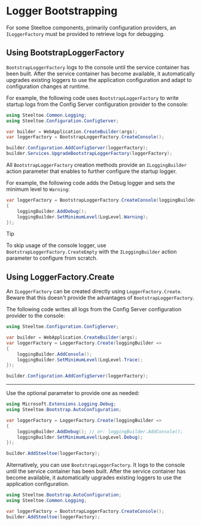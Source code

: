 # Logger Bootstrapping

For some Steeltoe components, primarily configuration providers, an `ILoggerFactory` must be provided to retrieve logs for debugging.

## Using BootstrapLoggerFactory

`BootstrapLoggerFactory`  logs to the console until the service container has been built.
After the service container has become available, it automatically upgrades existing loggers to use
the application configuration and adapt to configuration changes at runtime.

For example, the following code uses `BootstrapLoggerFactory` to write startup logs from the Config Server configuration provider to the console:

```csharp
using Steeltoe.Common.Logging;
using Steeltoe.Configuration.ConfigServer;

var builder = WebApplication.CreateBuilder(args);
var loggerFactory = BootstrapLoggerFactory.CreateConsole();

builder.Configuration.AddConfigServer(loggerFactory);
builder.Services.UpgradeBootstrapLoggerFactory(loggerFactory);
```

All `BootstrapLoggerFactory` creation methods provide an `ILoggingBuilder` action parameter that enables to further configure the startup logger.

For example, the following code adds the Debug logger and sets the minimum level to `Warning`:

```csharp
var loggerFactory = BootstrapLoggerFactory.CreateConsole(loggingBuilder =>
{
    loggingBuilder.AddDebug();
    loggingBuilder.SetMinimumLevel(LogLevel.Warning);
});
```

> [!TIP]
> To skip usage of the console logger, use `BootstrapLoggerFactory.CreateEmpty`
> with the `ILoggingBuilder` action parameter to configure from scratch.

## Using LoggerFactory.Create

An `ILoggerFactory` can be created directly using `LoggerFactory.Create`.
Beware that this doesn't provide the advantages of `BootstrapLoggerFactory`.

The following code writes all logs from the Config Server configuration provider to the console:

```csharp
using Steeltoe.Configuration.ConfigServer;

var builder = WebApplication.CreateBuilder(args);
var loggerFactory = LoggerFactory.Create(loggingBuilder =>
{
    loggingBuilder.AddConsole();
    loggingBuilder.SetMinimumLevel(LogLevel.Trace);
});

builder.Configuration.AddConfigServer(loggerFactory);
```

---


Use the optional parameter to provide one as needed:

```csharp
using Microsoft.Extensions.Logging.Debug;
using Steeltoe.Bootstrap.AutoConfiguration;

var loggerFactory = LoggerFactory.Create(loggingBuilder =>
{
    loggingBuilder.AddDebug(); // or: loggingBuilder.AddConsole();
    loggingBuilder.SetMinimumLevel(LogLevel.Debug);
});

builder.AddSteeltoe(loggerFactory);
```

Alternatively, you can use `BootstrapLoggerFactory`. It logs to the console until the service container has been built.
After the service container has become available, it automatically upgrades existing loggers to use the application configuration.

```csharp
using Steeltoe.Bootstrap.AutoConfiguration;
using Steeltoe.Common.Logging;

var loggerFactory = BootstrapLoggerFactory.CreateConsole();
builder.AddSteeltoe(loggerFactory);
```
